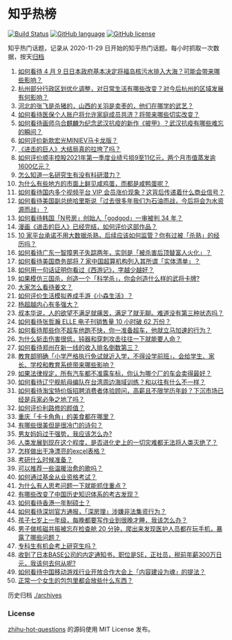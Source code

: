 # 知乎热榜
[![Build Status](https://github.com/ToWeLong/zhihu-hot-questions/workflows/CI/badge.svg)](https://github.com/ToWeLong/zhihu-hot-questions/actions)
[![GitHub language](https://img.shields.io/badge/language-golang-orange.svg)](https://golang.org/)
[![GitHub license](https://img.shields.io/github/license/ToWeLong/zhihu-hot-questions)](https://github.com/ToWeLong/zhihu-hot-questions/blob/main/LICENSE)

知乎热门话题，记录从 2020-11-29 日开始的知乎热门话题。每小时抓取一次数据，按天[归档](./archives)

<!-- BEGIN -->

1. [如何看待 4 月 9 日日本政府基本决定将福岛核污水排入大海？可能会带来哪些影响？](https://www.zhihu.com/question/453704152)
1. [杭州部分行政区划优化调整，对日常生活有哪些改变？对今后杭州的区域发展有何影响？](https://www.zhihu.com/question/453629553)
1. [河北的张飞是杀猪的，山西的关羽是卖枣的，他们在哪学的武艺？](https://www.zhihu.com/question/426938125)
1. [如何看待医保个人账户将允许家庭成员共济？将带来哪些切实改变？](https://www.zhihu.com/question/453657229)
1. [如何看待画师乌合麒麟为纪念武汉抗疫的新作《披甲》？武汉抗疫有哪些难忘的瞬间？](https://www.zhihu.com/question/453690428)
1. [如何评价新款宏光MINIEV马卡龙版？](https://www.zhihu.com/question/453595452)
1. [《进击的巨人》大结局真的拉垮了吗？](https://www.zhihu.com/question/453502359)
1. [如何评价顺丰控股2021年第一季度业绩亏损9至11亿元，两个月市值蒸发逾1600亿元？](https://www.zhihu.com/question/453657036)
1. [怎么知道一名研究生有没有科研潜力？](https://www.zhihu.com/question/367370829)
1. [为什么有些地方的市面上鲜见咸鸡蛋，而都是咸鸭蛋呢？](https://www.zhihu.com/question/453408930)
1. [如何看待国内多个视频平台 VIP 会员涨价现象？这背后传递着什么商业信号？](https://www.zhihu.com/question/453553720)
1. [如何看待美国副总统哈里斯说「过去很多年我们为石油而战，今后将会为水资源而战」？](https://www.zhihu.com/question/453600213)
1. [如何看待韩国「N号房」创始人「godgod」一审被判 34 年？](https://www.zhihu.com/question/453540321)
1. [漫画《进击的巨人》已经完结，如何评价这部作品？](https://www.zhihu.com/question/452515132)
1. [10 家平台承诺不用大数据杀熟，后续应该如何监管？你有过被「杀熟」的经历吗？](https://www.zhihu.com/question/453666999)
1. [如何看待广东一智障男子失踪两年，实则是「被杀害后顶替富人火化」？](https://www.zhihu.com/question/453502347)
1. [如何看待美国商务部将 7 家中国超算机构列入其所谓「实体清单」？](https://www.zhihu.com/question/453630586)
1. [如何用一句话证明你看过《西游记》，字越少越好？](https://www.zhihu.com/question/361253258)
1. [如果模仿三国杀，创造一个「科学杀」，你会创造什么样的武将卡牌?](https://www.zhihu.com/question/452646740)
1. [大家怎么看待姜文？](https://www.zhihu.com/question/328085392)
1. [如何评价生活模拟养成手游《小森生活》？](https://www.zhihu.com/question/452142647)
1. [杨超越内心有多强大？](https://www.zhihu.com/question/450975727)
1. [叔本华说，人的欲望不满足就痛苦，满足了就无聊。难道没有第三种状态吗？](https://www.zhihu.com/question/266175415)
1. [如何看待张哲瀚 ELLE 电子刊销售量 10 小时破 62 万份？](https://www.zhihu.com/question/453642289)
1. [如何看待那些你不超车他跑不快，你一准备超车，他就立马加速的行为？](https://www.zhihu.com/question/452533771)
1. [为什么斩击伤害很低，钝器和穿刺攻击往往一下就能要人命？](https://www.zhihu.com/question/452689564)
1. [如何看待郑州在新一线的收入排名倒数第三？](https://www.zhihu.com/question/453502948)
1. [教育部明确「小学严格执行免试就近入学，不得设学前班」，会给学生、家长、学校和教育系统带来哪些影响？](https://www.zhihu.com/question/453687186)
1. [如果法律规定，所有汽车都不准露车标，你认为哪个厂的车会卖得最好？](https://www.zhihu.com/question/451710408)
1. [如何看待辽宁舰航母编队在台湾周边海域训练？和以往有什么不一样？](https://www.zhihu.com/question/453486534)
1. [如何看待淘宝特价版招聘消费者体验顾问，高薪且不限学历年龄？下沉市场已经是兵家必争之地了吗？](https://www.zhihu.com/question/453562636)
1. [如何评价利路修的颜值？](https://www.zhihu.com/question/450756206)
1. [重庆「卡卡角角」的美食都在哪里？](https://www.zhihu.com/question/46832908)
1. [有哪些很美但是很冷门的诗句？](https://www.zhihu.com/question/375569001)
1. [男友妈妈过于强势，我应该怎么办?](https://www.zhihu.com/question/453647259)
1. [人类发展到现在这个程度，是否进化史上的一切灾难都无法将人类灭绝了？](https://www.zhihu.com/question/453639904)
1. [怎样做出干净漂亮的excel表格？](https://www.zhihu.com/question/21287244)
1. [考研什么时候准备？](https://www.zhihu.com/question/46869085)
1. [可以推荐一些温暖治愈的歌吗？](https://www.zhihu.com/question/453448284)
1. [如何通过基金从业资格考试？](https://www.zhihu.com/question/49421538)
1. [为什么有人思考问题一下就能抓住重点？](https://www.zhihu.com/question/52801839)
1. [有哪些改变了中国历史知识体系的考古发现？](https://www.zhihu.com/question/36385858)
1. [如何看待香港一年制硕士？](https://www.zhihu.com/question/24601021)
1. [如何看待深圳官方通报，「深房理」涉嫌非法集资行为？](https://www.zhihu.com/question/453586188)
1. [孩子七岁上一年级，每晚都要写作业到很晚才睡，我该怎么办？](https://www.zhihu.com/question/453264257)
1. [男子做核磁共振被忘在检查舱 20 分钟，爬出来发现医护人员都在玩手机，暴露了哪些问题？](https://www.zhihu.com/question/453486956)
1. [专科生有机会考上研究生吗？](https://www.zhihu.com/question/445977207)
1. [收到了日本BASE公司的内定通知书，职位是SE，正社员，税前年薪300万日元，我该何去何从呢?](https://www.zhihu.com/question/450000522)
1. [如何看待中国移动游戏行业开放合作大会上「内容建设为魂」的提法？](https://www.zhihu.com/question/453547727)
1. [正常一个女生的包包里都会放些什么东西？](https://www.zhihu.com/question/314687953)

<!-- END -->

历史归档 [./archives](./archives)


### License
[zhihu-hot-questions](https://github.com/towelong/zhihu-hot-questions) 的源码使用 MIT License 发布。